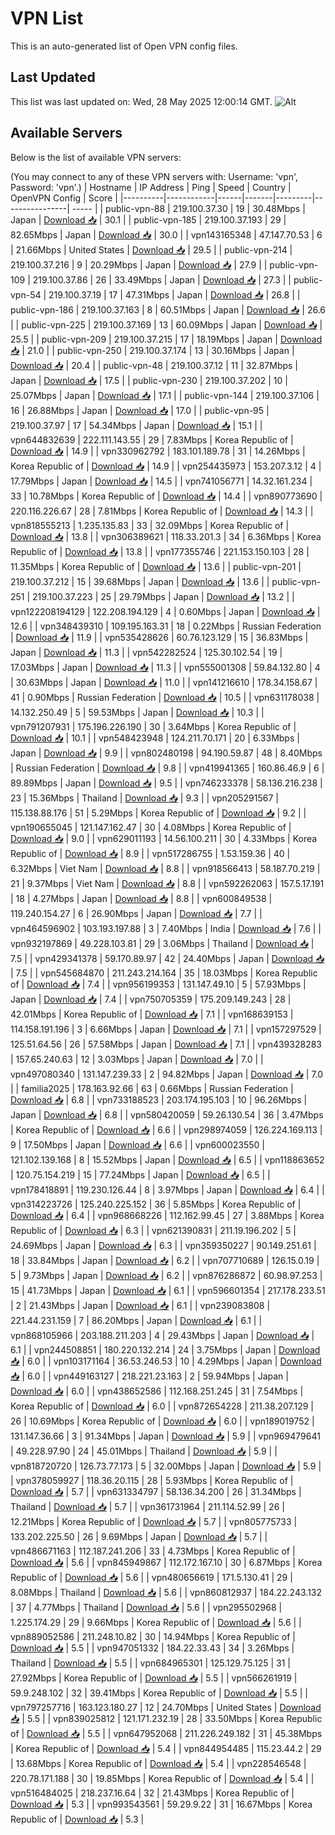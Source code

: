 # VPN List

This is an auto-generated list of Open VPN config files.

## Last Updated

This list was last updated on: Wed, 28 May 2025 12:00:14 GMT.
![Alt](https://repobeats.axiom.co/api/embed/186b98318ef1479477931607c1ad7d823f12451f.svg "Repobeats analytics image")

## Available Servers

Below is the list of available VPN servers:

(You may connect to any of these VPN servers with: Username: 'vpn', Password: 'vpn'.)
| Hostname | IP Address | Ping | Speed | Country | OpenVPN Config | Score |
|----------|------------|------|-------|---------|----------------| ----- |
| public-vpn-88 | 219.100.37.30 | 19 | 30.48Mbps | Japan | [Download 📥](./configs/server_0_JP.ovpn) | 30.1 |
| public-vpn-185 | 219.100.37.193 | 29 | 82.65Mbps | Japan | [Download 📥](./configs/server_1_JP.ovpn) | 30.0 |
| vpn143165348 | 47.147.70.53 | 6 | 21.66Mbps | United States | [Download 📥](./configs/server_2_US.ovpn) | 29.5 |
| public-vpn-214 | 219.100.37.216 | 9 | 20.29Mbps | Japan | [Download 📥](./configs/server_3_JP.ovpn) | 27.9 |
| public-vpn-109 | 219.100.37.86 | 26 | 33.49Mbps | Japan | [Download 📥](./configs/server_4_JP.ovpn) | 27.3 |
| public-vpn-54 | 219.100.37.19 | 17 | 47.31Mbps | Japan | [Download 📥](./configs/server_5_JP.ovpn) | 26.8 |
| public-vpn-186 | 219.100.37.163 | 8 | 60.51Mbps | Japan | [Download 📥](./configs/server_6_JP.ovpn) | 26.6 |
| public-vpn-225 | 219.100.37.169 | 13 | 60.09Mbps | Japan | [Download 📥](./configs/server_7_JP.ovpn) | 25.5 |
| public-vpn-209 | 219.100.37.215 | 17 | 18.19Mbps | Japan | [Download 📥](./configs/server_8_JP.ovpn) | 21.0 |
| public-vpn-250 | 219.100.37.174 | 13 | 30.16Mbps | Japan | [Download 📥](./configs/server_9_JP.ovpn) | 20.4 |
| public-vpn-48 | 219.100.37.12 | 11 | 32.87Mbps | Japan | [Download 📥](./configs/server_10_JP.ovpn) | 17.5 |
| public-vpn-230 | 219.100.37.202 | 10 | 25.07Mbps | Japan | [Download 📥](./configs/server_11_JP.ovpn) | 17.1 |
| public-vpn-144 | 219.100.37.106 | 16 | 26.88Mbps | Japan | [Download 📥](./configs/server_12_JP.ovpn) | 17.0 |
| public-vpn-95 | 219.100.37.97 | 17 | 54.34Mbps | Japan | [Download 📥](./configs/server_13_JP.ovpn) | 15.1 |
| vpn644832639 | 222.111.143.55 | 29 | 7.83Mbps | Korea Republic of | [Download 📥](./configs/server_14_KR.ovpn) | 14.9 |
| vpn330962792 | 183.101.189.78 | 31 | 14.26Mbps | Korea Republic of | [Download 📥](./configs/server_15_KR.ovpn) | 14.9 |
| vpn254435973 | 153.207.3.12 | 4 | 17.79Mbps | Japan | [Download 📥](./configs/server_16_JP.ovpn) | 14.5 |
| vpn741056771 | 14.32.161.234 | 33 | 10.78Mbps | Korea Republic of | [Download 📥](./configs/server_17_KR.ovpn) | 14.4 |
| vpn890773690 | 220.116.226.67 | 28 | 7.81Mbps | Korea Republic of | [Download 📥](./configs/server_18_KR.ovpn) | 14.3 |
| vpn818555213 | 1.235.135.83 | 33 | 32.09Mbps | Korea Republic of | [Download 📥](./configs/server_19_KR.ovpn) | 13.8 |
| vpn306389621 | 118.33.201.3 | 34 | 6.36Mbps | Korea Republic of | [Download 📥](./configs/server_20_KR.ovpn) | 13.8 |
| vpn177355746 | 221.153.150.103 | 28 | 11.35Mbps | Korea Republic of | [Download 📥](./configs/server_21_KR.ovpn) | 13.6 |
| public-vpn-201 | 219.100.37.212 | 15 | 39.68Mbps | Japan | [Download 📥](./configs/server_22_JP.ovpn) | 13.6 |
| public-vpn-251 | 219.100.37.223 | 25 | 29.79Mbps | Japan | [Download 📥](./configs/server_23_JP.ovpn) | 13.2 |
| vpn122208194129 | 122.208.194.129 | 4 | 0.60Mbps | Japan | [Download 📥](./configs/server_24_JP.ovpn) | 12.6 |
| vpn348439310 | 109.195.163.31 | 18 | 0.22Mbps | Russian Federation | [Download 📥](./configs/server_25_RU.ovpn) | 11.9 |
| vpn535428626 | 60.76.123.129 | 15 | 36.83Mbps | Japan | [Download 📥](./configs/server_26_JP.ovpn) | 11.3 |
| vpn542282524 | 125.30.102.54 | 19 | 17.03Mbps | Japan | [Download 📥](./configs/server_27_JP.ovpn) | 11.3 |
| vpn555001308 | 59.84.132.80 | 4 | 30.63Mbps | Japan | [Download 📥](./configs/server_28_JP.ovpn) | 11.0 |
| vpn141216610 | 178.34.158.67 | 41 | 0.90Mbps | Russian Federation | [Download 📥](./configs/server_29_RU.ovpn) | 10.5 |
| vpn631178038 | 14.132.250.49 | 5 | 59.53Mbps | Japan | [Download 📥](./configs/server_30_JP.ovpn) | 10.3 |
| vpn791207931 | 175.196.226.190 | 30 | 3.64Mbps | Korea Republic of | [Download 📥](./configs/server_31_KR.ovpn) | 10.1 |
| vpn548423948 | 124.211.70.171 | 20 | 6.33Mbps | Japan | [Download 📥](./configs/server_32_JP.ovpn) | 9.9 |
| vpn802480198 | 94.190.59.87 | 48 | 8.40Mbps | Russian Federation | [Download 📥](./configs/server_33_RU.ovpn) | 9.8 |
| vpn419941365 | 160.86.46.9 | 6 | 89.89Mbps | Japan | [Download 📥](./configs/server_34_JP.ovpn) | 9.5 |
| vpn746233378 | 58.136.216.238 | 23 | 15.36Mbps | Thailand | [Download 📥](./configs/server_35_TH.ovpn) | 9.3 |
| vpn205291567 | 115.138.88.176 | 51 | 5.29Mbps | Korea Republic of | [Download 📥](./configs/server_36_KR.ovpn) | 9.2 |
| vpn190655045 | 121.147.162.47 | 30 | 4.08Mbps | Korea Republic of | [Download 📥](./configs/server_37_KR.ovpn) | 9.0 |
| vpn629011193 | 14.56.100.211 | 30 | 4.33Mbps | Korea Republic of | [Download 📥](./configs/server_38_KR.ovpn) | 8.9 |
| vpn517286755 | 1.53.159.36 | 40 | 6.32Mbps | Viet Nam | [Download 📥](./configs/server_39_VN.ovpn) | 8.8 |
| vpn918566413 | 58.187.70.219 | 21 | 9.37Mbps | Viet Nam | [Download 📥](./configs/server_40_VN.ovpn) | 8.8 |
| vpn592262063 | 157.5.17.191 | 18 | 4.27Mbps | Japan | [Download 📥](./configs/server_41_JP.ovpn) | 8.8 |
| vpn600849538 | 119.240.154.27 | 6 | 26.90Mbps | Japan | [Download 📥](./configs/server_42_JP.ovpn) | 7.7 |
| vpn464596902 | 103.193.197.88 | 3 | 7.40Mbps | India | [Download 📥](./configs/server_43_IN.ovpn) | 7.6 |
| vpn932197869 | 49.228.103.81 | 29 | 3.06Mbps | Thailand | [Download 📥](./configs/server_44_TH.ovpn) | 7.5 |
| vpn429341378 | 59.170.89.97 | 42 | 24.40Mbps | Japan | [Download 📥](./configs/server_45_JP.ovpn) | 7.5 |
| vpn545684870 | 211.243.214.164 | 35 | 18.03Mbps | Korea Republic of | [Download 📥](./configs/server_46_KR.ovpn) | 7.4 |
| vpn956199353 | 131.147.49.10 | 5 | 57.93Mbps | Japan | [Download 📥](./configs/server_47_JP.ovpn) | 7.4 |
| vpn750705359 | 175.209.149.243 | 28 | 42.01Mbps | Korea Republic of | [Download 📥](./configs/server_48_KR.ovpn) | 7.1 |
| vpn168639153 | 114.158.191.196 | 3 | 6.66Mbps | Japan | [Download 📥](./configs/server_49_JP.ovpn) | 7.1 |
| vpn157297529 | 125.51.64.56 | 26 | 57.58Mbps | Japan | [Download 📥](./configs/server_50_JP.ovpn) | 7.1 |
| vpn439328283 | 157.65.240.63 | 12 | 3.03Mbps | Japan | [Download 📥](./configs/server_51_JP.ovpn) | 7.0 |
| vpn497080340 | 131.147.239.33 | 2 | 94.82Mbps | Japan | [Download 📥](./configs/server_52_JP.ovpn) | 7.0 |
| familia2025 | 178.163.92.66 | 63 | 0.66Mbps | Russian Federation | [Download 📥](./configs/server_53_RU.ovpn) | 6.8 |
| vpn733188523 | 203.174.195.103 | 10 | 96.26Mbps | Japan | [Download 📥](./configs/server_54_JP.ovpn) | 6.8 |
| vpn580420059 | 59.26.130.54 | 36 | 3.47Mbps | Korea Republic of | [Download 📥](./configs/server_55_KR.ovpn) | 6.6 |
| vpn298974059 | 126.224.169.113 | 9 | 17.50Mbps | Japan | [Download 📥](./configs/server_56_JP.ovpn) | 6.6 |
| vpn600023550 | 121.102.139.168 | 8 | 15.52Mbps | Japan | [Download 📥](./configs/server_57_JP.ovpn) | 6.5 |
| vpn118863652 | 120.75.154.219 | 15 | 77.24Mbps | Japan | [Download 📥](./configs/server_58_JP.ovpn) | 6.5 |
| vpn178418891 | 119.230.126.44 | 8 | 3.97Mbps | Japan | [Download 📥](./configs/server_59_JP.ovpn) | 6.4 |
| vpn314223726 | 125.240.225.152 | 36 | 5.85Mbps | Korea Republic of | [Download 📥](./configs/server_60_KR.ovpn) | 6.4 |
| vpn968668226 | 112.162.99.45 | 27 | 3.88Mbps | Korea Republic of | [Download 📥](./configs/server_61_KR.ovpn) | 6.3 |
| vpn621390831 | 211.19.196.202 | 5 | 24.69Mbps | Japan | [Download 📥](./configs/server_62_JP.ovpn) | 6.3 |
| vpn359350227 | 90.149.251.61 | 18 | 33.84Mbps | Japan | [Download 📥](./configs/server_63_JP.ovpn) | 6.2 |
| vpn707710689 | 126.15.0.19 | 5 | 9.73Mbps | Japan | [Download 📥](./configs/server_64_JP.ovpn) | 6.2 |
| vpn876286872 | 60.98.97.253 | 15 | 41.73Mbps | Japan | [Download 📥](./configs/server_65_JP.ovpn) | 6.1 |
| vpn596601354 | 217.178.233.51 | 2 | 21.43Mbps | Japan | [Download 📥](./configs/server_66_JP.ovpn) | 6.1 |
| vpn239083808 | 221.44.231.159 | 7 | 86.20Mbps | Japan | [Download 📥](./configs/server_67_JP.ovpn) | 6.1 |
| vpn868105966 | 203.188.211.203 | 4 | 29.43Mbps | Japan | [Download 📥](./configs/server_68_JP.ovpn) | 6.1 |
| vpn244508851 | 180.220.132.214 | 24 | 3.75Mbps | Japan | [Download 📥](./configs/server_69_JP.ovpn) | 6.0 |
| vpn103171164 | 36.53.246.53 | 10 | 4.29Mbps | Japan | [Download 📥](./configs/server_70_JP.ovpn) | 6.0 |
| vpn449163127 | 218.221.23.163 | 2 | 59.94Mbps | Japan | [Download 📥](./configs/server_71_JP.ovpn) | 6.0 |
| vpn438652586 | 112.168.251.245 | 31 | 7.54Mbps | Korea Republic of | [Download 📥](./configs/server_72_KR.ovpn) | 6.0 |
| vpn872654228 | 211.38.207.129 | 26 | 10.69Mbps | Korea Republic of | [Download 📥](./configs/server_73_KR.ovpn) | 6.0 |
| vpn189019752 | 131.147.36.66 | 3 | 91.34Mbps | Japan | [Download 📥](./configs/server_74_JP.ovpn) | 5.9 |
| vpn969479641 | 49.228.97.90 | 24 | 45.01Mbps | Thailand | [Download 📥](./configs/server_75_TH.ovpn) | 5.9 |
| vpn818720720 | 126.73.77.173 | 5 | 32.00Mbps | Japan | [Download 📥](./configs/server_76_JP.ovpn) | 5.9 |
| vpn378059927 | 118.36.20.115 | 28 | 5.93Mbps | Korea Republic of | [Download 📥](./configs/server_77_KR.ovpn) | 5.7 |
| vpn631334797 | 58.136.34.200 | 26 | 31.34Mbps | Thailand | [Download 📥](./configs/server_78_TH.ovpn) | 5.7 |
| vpn361731964 | 211.114.52.99 | 26 | 12.21Mbps | Korea Republic of | [Download 📥](./configs/server_79_KR.ovpn) | 5.7 |
| vpn805775733 | 133.202.225.50 | 26 | 9.69Mbps | Japan | [Download 📥](./configs/server_80_JP.ovpn) | 5.7 |
| vpn486671163 | 112.187.241.206 | 33 | 4.73Mbps | Korea Republic of | [Download 📥](./configs/server_81_KR.ovpn) | 5.6 |
| vpn845949867 | 112.172.167.10 | 30 | 6.87Mbps | Korea Republic of | [Download 📥](./configs/server_82_KR.ovpn) | 5.6 |
| vpn480656619 | 171.5.130.41 | 29 | 8.08Mbps | Thailand | [Download 📥](./configs/server_83_TH.ovpn) | 5.6 |
| vpn860812937 | 184.22.243.132 | 37 | 4.77Mbps | Thailand | [Download 📥](./configs/server_84_TH.ovpn) | 5.6 |
| vpn295502968 | 1.225.174.29 | 29 | 9.66Mbps | Korea Republic of | [Download 📥](./configs/server_85_KR.ovpn) | 5.6 |
| vpn889052586 | 211.248.10.82 | 30 | 14.94Mbps | Korea Republic of | [Download 📥](./configs/server_86_KR.ovpn) | 5.5 |
| vpn947051332 | 184.22.33.43 | 34 | 3.26Mbps | Thailand | [Download 📥](./configs/server_87_TH.ovpn) | 5.5 |
| vpn684965301 | 125.129.75.125 | 31 | 27.92Mbps | Korea Republic of | [Download 📥](./configs/server_88_KR.ovpn) | 5.5 |
| vpn566261919 | 59.9.248.102 | 32 | 39.41Mbps | Korea Republic of | [Download 📥](./configs/server_89_KR.ovpn) | 5.5 |
| vpn797257716 | 163.123.180.27 | 12 | 24.70Mbps | United States | [Download 📥](./configs/server_90_US.ovpn) | 5.5 |
| vpn839025812 | 121.171.232.19 | 28 | 33.50Mbps | Korea Republic of | [Download 📥](./configs/server_91_KR.ovpn) | 5.5 |
| vpn647952068 | 211.226.249.182 | 31 | 45.38Mbps | Korea Republic of | [Download 📥](./configs/server_92_KR.ovpn) | 5.4 |
| vpn844954485 | 115.23.44.2 | 29 | 13.68Mbps | Korea Republic of | [Download 📥](./configs/server_93_KR.ovpn) | 5.4 |
| vpn228546548 | 220.78.171.188 | 30 | 19.85Mbps | Korea Republic of | [Download 📥](./configs/server_94_KR.ovpn) | 5.4 |
| vpn516484025 | 218.237.16.64 | 32 | 21.43Mbps | Korea Republic of | [Download 📥](./configs/server_95_KR.ovpn) | 5.3 |
| vpn993543561 | 59.29.9.22 | 31 | 16.67Mbps | Korea Republic of | [Download 📥](./configs/server_96_KR.ovpn) | 5.3 |
